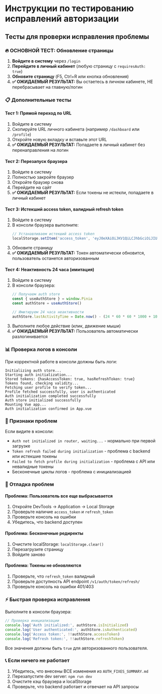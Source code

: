 # Инструкции по тестированию исправлений авторизации

## Тесты для проверки исправления проблемы

### 🔥 ОСНОВНОЙ ТЕСТ: Обновление страницы
1. **Войдите в систему** через `/login`
2. **Перейдите в личный кабинет** (любую страницу с `requiresAuth: true`)
3. **Обновите страницу** (F5, Ctrl+R или кнопка обновления)
4. **✅ ОЖИДАЕМЫЙ РЕЗУЛЬТАТ:** Вы остаетесь в личном кабинете, НЕ перебрасывает на главную/логин

### 📋 Дополнительные тесты

#### Тест 1: Прямой переход по URL
1. Войдите в систему
2. Скопируйте URL личного кабинета (например `/dashboard` или `/profile`)
3. Откройте новую вкладку и вставьте этот URL
4. **✅ ОЖИДАЕМЫЙ РЕЗУЛЬТАТ:** Попадаете в личный кабинет без перенаправления на логин

#### Тест 2: Перезапуск браузера
1. Войдите в систему
2. Полностью закройте браузер
3. Откройте браузер снова
4. Перейдите на сайт
5. **✅ ОЖИДАЕМЫЙ РЕЗУЛЬТАТ:** Если токены не истекли, попадаете в личный кабинет

#### Тест 3: Истекший access token, валидный refresh token
1. Войдите в систему
2. В консоли браузера выполните:
   ```javascript
   // Устанавливаем истекший access token
   localStorage.setItem('access_token', 'eyJ0eXAiOiJKV1QiLCJhbGciOiJIUzI1NiJ9.eyJ0b2tlbl90eXBlIjoiYWNjZXNzIiwiZXhwIjoxNjAwMDAwMDAwLCJpYXQiOjE2MDAwMDAwMDAsImp0aSI6InRlc3QiLCJ1c2VyX2lkIjoxfQ.test')
   ```
3. Обновите страницу
4. **✅ ОЖИДАЕМЫЙ РЕЗУЛЬТАТ:** Токен автоматически обновится, пользователь останется авторизованным

#### Тест 4: Неактивность 24 часа (имитация)
1. Войдите в систему
2. В консоли браузера:
   ```javascript
   // Получаем auth store
   const { useAuthStore } = window.Pinia
   const authStore = useAuthStore()
   
   // Имитируем 24 часа неактивности
   authStore.lastActivityTime = Date.now() - (24 * 60 * 60 * 1000 + 1000)
   ```
3. Выполните любое действие (клик, движение мыши)
4. **✅ ОЖИДАЕМЫЙ РЕЗУЛЬТАТ:** Пользователь автоматически разлогинивается

### 📊 Проверка логов в консоли

При корректной работе в консоли должны быть логи:
```
Initializing auth store...
Starting auth initialization...
Stored tokens: {hasAccessToken: true, hasRefreshToken: true}
Tokens found, checking validity...
Fetching user profile to verify token...
Profile fetched successfully, user is authenticated
Auth initialization completed successfully
Auth store initialized successfully
Mounting Vue app...
Auth initialization confirmed in App.vue
```

### 🚨 Признаки проблем

Если видите в консоли:
- `Auth not initialized in router, waiting...` - нормально при первой загрузке
- `Token refresh failed during initialization` - проблема с backend или истекшие токены
- `Failed to fetch profile during initialization` - проблема с API или невалидные токены
- Бесконечные циклы логов - проблема с инициализацией

### 🔧 Отладка проблем

#### Проблема: Пользователь все еще выбрасывается
1. Откройте DevTools → Application → Local Storage
2. Проверьте наличие `access_token` и `refresh_token`
3. Проверьте консоль на ошибки
4. Убедитесь, что backend доступен

#### Проблема: Бесконечные редиректы
1. Очистите localStorage: `localStorage.clear()`
2. Перезагрузите страницу
3. Войдите заново

#### Проблема: Токены не обновляются
1. Проверьте, что `refresh_token` валидный
2. Проверьте доступность API endpoint `/v1/auth/token/refresh/`
3. Проверьте консоль на ошибки 401/403

### ⚡ Быстрая проверка исправления

Выполните в консоли браузера:
```javascript
// Проверка инициализации
console.log('Auth initialized:', authStore.isInitialized)
console.log('User authenticated:', authStore.isAuthenticated)
console.log('Access token:', !!authStore.accessToken)
console.log('Refresh token:', !!authStore.refreshToken)
```

Все значения должны быть `true` для авторизованного пользователя.

### 📞 Если ничего не работает

1. Убедитесь, что внесены ВСЕ изменения из `AUTH_FIXES_SUMMARY.md`
2. Перезапустите dev server: `npm run dev`
3. Очистите кэш браузера и localStorage
4. Проверьте, что backend работает и отвечает на API запросы